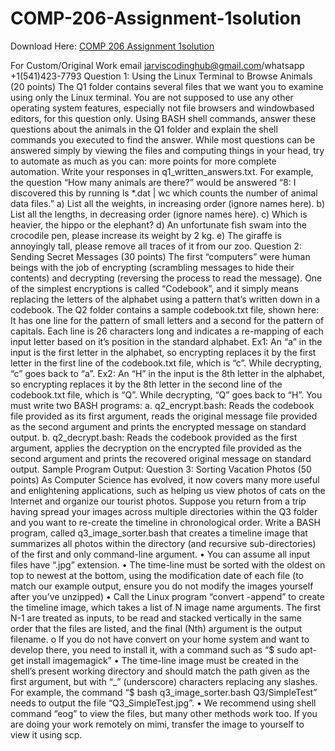 # COMP-206-Assignment-1solution

Download Here: [COMP 206 Assignment 1solution](https://jarviscodinghub.com/assignment/comp-206-assignment-1solution/)

For Custom/Original Work email jarviscodinghub@gmail.com/whatsapp +1(541)423-7793
Question 1: Using the Linux Terminal to Browse Animals (20 points)
The Q1 folder contains several files that we want you to examine using only the Linux terminal. You are
not supposed to use any other operating system features, especially not file browsers and windowbased editors, for this question only.
Using BASH shell commands, answer these questions about the animals in the Q1 folder and explain the
shell commands you executed to find the answer. While most questions can be answered simply by
viewing the files and computing things in your head, try to automate as much as you can: more points
for more complete automation. Write your responses in q1_written_answers.txt.
For example, the question “How many animals are there?” would be answered “8: I discovered this by
running ls *.dat | wc which counts the number of animal data files.”
a) List all the weights, in increasing order (ignore names here).
b) List all the lengths, in decreasing order (ignore names here).
c) Which is heavier, the hippo or the elephant?
d) An unfortunate fish swam into the crocodile pen, please increase its weight by 2 kg.
e) The giraffe is annoyingly tall, please remove all traces of it from our zoo.
Question 2: Sending Secret Messages (30 points)
The first “computers” were human beings with the job of
encrypting (scrambling messages to hide their contents)
and decrypting (reversing the process to read the message).
One of the simplest encryptions is called “Codebook”, and
it simply means replacing the letters of the alphabet using a
pattern that’s written down in a codebook. The Q2 folder
contains a sample codebook.txt file, shown here:
It has one line for the pattern of small letters and a second for the pattern of capitals. Each line is 26
characters long and indicates a re-mapping of each input letter based on it’s position in the standard
alphabet.
Ex1: An “a” in the input is the first letter in the alphabet, so encrypting replaces it by the first letter in
the first line of the codebook.txt file, which is “c”. While decrypting, “c” goes back to “a”.
Ex2: An “H” in the input is the 8th letter in the alphabet, so encrypting replaces it by the 8th letter in the
second line of the codebook.txt file, which is “Q”. While decrypting, “Q” goes back to “H”.
You must write two BASH programs:
a. q2_encrypt.bash: Reads the codebook file provided as its first argument, reads the original
message file provided as the second argument and prints the encrypted message on standard
output.
b. q2_decrypt.bash: Reads the codebook provided as the first argument, applies the decryption on
the encrypted file provided as the second argument and prints the recovered original message
on standard output.
Sample Program Output:
Question 3: Sorting Vacation Photos (50 points)
As Computer Science has evolved, it now covers many more useful and enlightening applications, such
as helping us view photos of cats on the Internet and organize our tourist photos. Suppose you return
from a trip having spread your images across multiple directories within the Q3 folder and you want to
re-create the timeline in chronological order.
Write a BASH program, called q3_image_sorter.bash that creates a timeline image that summarizes all
photos within the directory (and recursive sub-directories) of the first and only command-line argument.
• You can assume all input files have “.jpg” extension.
• The time-line must be sorted with the oldest on top to newest at the bottom, using the
modification date of each file (to match our example output, ensure you do not modify the
images yourself after you’ve unzipped)
• Call the Linux program “convert -append” to create the timeline image, which takes a list of N
image name arguments. The first N-1 are treated as inputs, to be read and stacked vertically in
the same order that the files are listed, and the final (Nth) argument is the output filename.
o If you do not have convert on your home system and want to develop there, you need
to install it, with a command such as “$ sudo apt-get install imagemagick”
• The time-line image must be created in the shell’s present working directory and should match
the path given as the first argument, but with “_” (underscore) characters replacing any slashes.
For example, the command “$ bash q3_image_sorter.bash Q3/SimpleTest” needs to output the
file “Q3_SimpleTest.jpg”.
• We recommend using shell command “eog” to view the files, but many other methods work
too. If you are doing your work remotely on mimi, transfer the image to yourself to view it using
scp.
